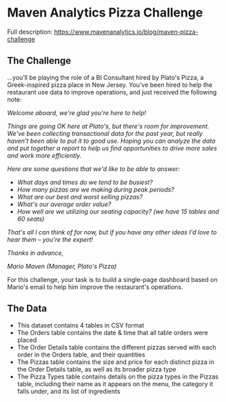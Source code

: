 
# Maven Analytics Pizza Challenge

Full description: https://www.mavenanalytics.io/blog/maven-pizza-challenge

## The Challenge

...you’ll be playing the role of a BI Consultant hired by Plato's Pizza, a Greek-inspired pizza place in New Jersey. You've been hired to help the restaurant use data to improve operations, and just received the following note:

_Welcome aboard, we're glad you're here to help!_

_Things are going OK here at Plato's, but there's room for improvement. We've been collecting transactional data for the past year, but really haven't been able to put it to good use. Hoping you can analyze the data and put together a report to help us find opportunities to drive more sales and work more efficiently._

_Here are some questions that we'd like to be able to answer:_

- _What days and times do we tend to be busiest?_
- _How many pizzas are we making during peak periods?_
- _What are our best and worst selling pizzas?_
- _What's our average order value?_
- _How well are we utilizing our seating capacity? (we have 15 tables and 60 seats)_

_That's all I can think of for now, but if you have any other ideas I'd love to hear them – you're the expert!_

_Thanks in advance,_

_Mario Maven (Manager, Plato's Pizza)_

For this challenge, your task is to build a single-page dashboard based on Mario's email to help him improve the restaurant's operations.

## The Data

- This dataset contains 4 tables in CSV format
- The Orders table contains the date & time that all table orders were placed
- The Order Details table contains the different pizzas served with each order in the Orders table, and their quantities
- The Pizzas table contains the size and price for each distinct pizza in the Order Details table, as well as its broader pizza type
- The Pizza Types table contains details on the pizza types in the Pizzas table, including their name as it appears on the menu, the category it falls under, and its list of ingredients

